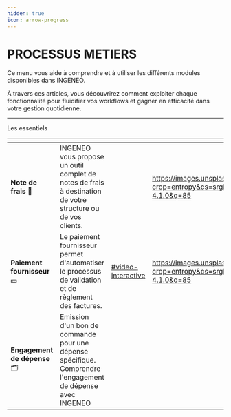 ```yaml
---
hidden: true
icon: arrow-progress
---
```


# PROCESSUS METIERS

Ce menu vous aide à comprendre et à utiliser les différents modules disponibles dans INGENEO.&#x20;

À travers ces articles, vous découvrirez comment exploiter chaque fonctionnalité pour fluidifier vos workflows et gagner en efficacité dans votre gestion quotidienne.

***

Les essentiels&#x20;

<table data-view="cards"><thead><tr><th></th><th></th><th data-hidden data-card-target data-type="content-ref"></th><th data-hidden data-type="image"></th></tr></thead><tbody><tr><td><strong>Note de frais</strong> <span data-gb-custom-inline data-tag="emoji" data-code="1f4dc">📜</span></td><td>INGENEO vous propose un outil complet de notes de frais à destination de votre structure ou de vos clients.</td><td></td><td><a href="https://images.unsplash.com/photo-1683117927786-f146451082fb?crop=entropy&#x26;cs=srgb&#x26;fm=jpg&#x26;ixid=M3wxOTcwMjR8MHwxfHNlYXJjaHw1fHxtYWlsfGVufDB8fHx8MTc1NDkyMTg4Mnww&#x26;ixlib=rb-4.1.0&#x26;q=85">https://images.unsplash.com/photo-1683117927786-f146451082fb?crop=entropy&#x26;cs=srgb&#x26;fm=jpg&#x26;ixid=M3wxOTcwMjR8MHwxfHNlYXJjaHw1fHxtYWlsfGVufDB8fHx8MTc1NDkyMTg4Mnww&#x26;ixlib=rb-4.1.0&#x26;q=85</a></td></tr><tr><td><strong>Paiement fournisseur</strong> <span data-gb-custom-inline data-tag="emoji" data-code="1f4b5">💵</span></td><td>Le paiement fournisseur permet d'automatiser le processus de validation et de règlement des factures.</td><td><a href="paiement-fournisseur/initiation-de-paiement.md#video-interactive">#video-interactive</a></td><td><a href="https://images.unsplash.com/photo-1553895501-af9e282e7fc1?crop=entropy&#x26;cs=srgb&#x26;fm=jpg&#x26;ixid=M3wxOTcwMjR8MHwxfHNlYXJjaHwxfHxHT09HTEV8ZW58MHx8fHwxNzU0OTE0NTQ3fDA&#x26;ixlib=rb-4.1.0&#x26;q=85">https://images.unsplash.com/photo-1553895501-af9e282e7fc1?crop=entropy&#x26;cs=srgb&#x26;fm=jpg&#x26;ixid=M3wxOTcwMjR8MHwxfHNlYXJjaHwxfHxHT09HTEV8ZW58MHx8fHwxNzU0OTE0NTQ3fDA&#x26;ixlib=rb-4.1.0&#x26;q=85</a></td></tr><tr><td><strong>Engagement de dépense</strong> <span data-gb-custom-inline data-tag="emoji" data-code="1f5c2">🗂️</span></td><td>Emission d'un bon de commande pour une dépense spécifique. Comprendre l'engagement de dépense avec INGENEO</td><td></td><td></td></tr></tbody></table>

